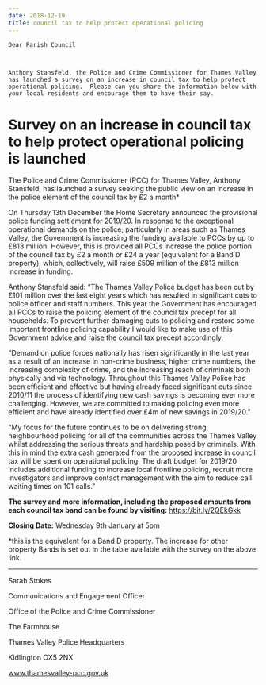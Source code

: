 ```yaml
---
date: 2018-12-19
title: council tax to help protect operational policing 
---
```



    Dear Parish Council

 

    Anthony Stansfeld, the Police and Crime Commissioner for Thames Valley has launched a survey on an increase in council tax to help protect operational policing.  Please can you share the information below with your local residents and encourage them to have their say.

 

 

# Survey on an increase in council tax to help protect operational policing is launched

 

The Police and Crime Commissioner (PCC) for Thames Valley, Anthony Stansfeld, has launched a survey seeking the public view on an increase in the police element of the council tax by £2 a month*

 

On Thursday 13th December the Home Secretary announced the provisional police funding settlement for 2019/20. In response to the exceptional operational demands on the police, particularly in areas such as Thames Valley, the Government is increasing the funding available to PCCs by up to £813 million. However, this is provided all PCCs increase the police portion of the council tax by £2 a month or £24 a year (equivalent for a Band D property), which, collectively, will raise £509 million of the £813 million increase in funding.

 

Anthony Stansfeld said: “The Thames Valley Police budget has been cut by £101 million over the last eight years which has resulted in significant cuts to police officer and staff numbers. This year the Government has encouraged all PCCs to raise the policing element of the council tax precept for all households. To prevent further damaging cuts to policing and restore some important frontline policing capability I would like to make use of this Government advice and raise the council tax precept accordingly.

 

“Demand on police forces nationally has risen significantly in the last year as a result of an increase in non-crime business, higher crime numbers, the increasing complexity of crime, and the increasing reach of criminals both physically and via technology. Throughout this Thames Valley Police has been efficient and effective but having already faced significant cuts since 2010/11 the process of identifying new cash savings is becoming ever more challenging. However, we are committed to making policing even more efficient and have already identified over £4m of new savings in 2019/20.”

 

“My focus for the future continues to be on delivering strong neighbourhood policing for all of the communities across the Thames Valley whilst addressing the serious threats and hardship posed by criminals. With this in mind the extra cash generated from the proposed increase in council tax will be spent on operational policing. The draft budget for 2019/20 includes additional funding to increase local frontline policing, recruit more investigators and improve contact management with the aim to reduce call waiting times on 101 calls.”

 

**The survey and more information, including the proposed amounts from each council tax band can be found by visiting:** https://bit.ly/2QEkGkk

 

**Closing Date:** Wednesday 9th January at 5pm

 

*this is the equivalent for a Band D property. The increase for other property Bands is set out in the table available with the survey on the above link.

 

---------

Sarah Stokes

Communications and Engagement Officer

 

Office of the Police and Crime Commissioner

The Farmhouse

Thames Valley Police Headquarters

Kidlington OX5 2NX

www.thamesvalley-pcc.gov.uk